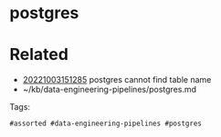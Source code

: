 # postgres

# Related

- [20221003151285](/zet/20221003151285/README.md) postgres cannot find table name
- ~/kb/data-engineering-pipelines/postgres.md

Tags:

    #assorted #data-engineering-pipelines #postgres
